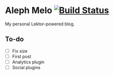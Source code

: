 # Aleph Melo [![Build Status](https://travis-ci.org/alephmelo/alephmelo.github.io.svg?branch=source)](https://travis-ci.org/alephmelo/alephmelo.github.io)
My personal Lektor-powered blog.

## To-do
- [ ] Fix size
- [ ] First post
- [ ] Analytics plugin
- [ ] Social plugins
